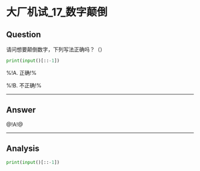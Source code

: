 # 大厂机试_17_数字颠倒

## Question
请问想要颠倒数字，下列写法正确吗？（）

```python
print(input()[::-1])
```

%!A. 正确!%

%!B. 不正确!%

----

## Answer
@!A!@

----

## Analysis

```python
print(input()[::-1])
```